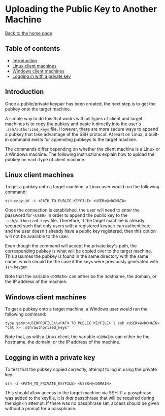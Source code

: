 # Uploading the Public Key to Another Machine

[Back to the home page](README.md)

## Table of contents

- [Introduction](#introduction)
- [Linux client machines](#linux-client-machines)
- [Windows client machines](#windows-client-machines)
- [Logging in with a private key](#logging-in-with-a-private-key)

## Introduction

Once a public/private keypair has been created, the next step is to get the pubkey onto the target machine.

A simple way to do this that works with all types of client and target machines is to copy the pubkey and paste it directly into the user's `.ssh/authorized_keys` file. However, there are more secure ways to append a pubkey that take advantage of the SSH protocol. At least on Linux, a built-in command exists for appending pubkeys to the target machine.

The commands differ depending on whether the client machine is a Linux or a Windows machine. The following instructions explain how to upload the pubkey on each type of client machine.

## Linux client machines

To get a pubkey onto a target machine, a Linux user would run the following command:

```
ssh-copy-id -i <PATH_TO_PUBLIC_KEYFILE> <USER>@<DOMAIN>
```

Once the connection is established, the user will need to enter the password for `<USER>` in order to append the public key to the `.ssh/authorized_keys` file. Therefore, if the target machine is already secured such that only users with a registered keypair can authenticate, and the user doesn't already have a public key registered, then this option will not be available to the user.

Even though the command will accept the private key's path, the corresponding pubkey is what will be copied over to the target machine. This assumes the pubkey is found in the same directory with the same name, which should be the case if the keys were previously generated with `ssh-keygen`.

Note that the variable `<DOMAIN>` can either be the hostname, the domain, or the IP address of the machine.

## Windows client machines

To get a pubkey onto a target machine, a Windows user would run the following command:

```
type $env:<USERPROFILE>\<PATH_TO_PUBLIC_KEYFILE> | ssh <USER>@<DOMAIN> "cat >> .ssh/authorized_keys"
```

Note that, as with a Linux client, the variable `<DOMAIN>` can either be the hostname, the domain, or the IP address of the machine.

## Logging in with a private key

To test that the pubkey copied correctly, attempt to log in using the private key:

```
ssh -i <PATH_TO_PRIVATE_KEYFILE> <USER>@<DOMAIN>
```

This should allow access to the target machine via SSH. If a passphrase was added to the keyfile, it is *that* passphrase that will be required during the sign-in attempt. If there was no passphrase set, access should be given without a prompt for a passphrase.
